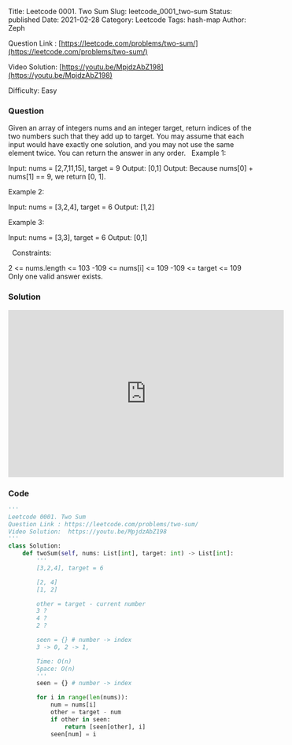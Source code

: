 Title: Leetcode 0001. Two Sum
Slug: leetcode_0001_two-sum
Status: published
Date: 2021-02-28
Category: Leetcode
Tags: hash-map
Author: Zeph

Question Link : [https://leetcode.com/problems/two-sum/](https://leetcode.com/problems/two-sum/)

Video Solution:  [https://youtu.be/MpjdzAbZ198](https://youtu.be/MpjdzAbZ198)

Difficulty: Easy

### Question
Given an array of integers nums and an integer target, return indices of the two numbers such that they add up to target.
You may assume that each input would have exactly one solution, and you may not use the same element twice.
You can return the answer in any order.
 
Example 1:

Input: nums = [2,7,11,15], target = 9
Output: [0,1]
Output: Because nums[0] + nums[1] == 9, we return [0, 1].

Example 2:

Input: nums = [3,2,4], target = 6
Output: [1,2]

Example 3:

Input: nums = [3,3], target = 6
Output: [0,1]

 
Constraints:

2 <= nums.length <= 103
-109 <= nums[i] <= 109
-109 <= target <= 109
Only one valid answer exists.

### Solution

<iframe width="560" height="340" src="https://www.youtube.com/embed/jdzAbZ198" frameborder="0" allowfullscreen></iframe>

### Code
```python
'''
Leetcode 0001. Two Sum
Question Link : https://leetcode.com/problems/two-sum/
Video Solution:  https://youtu.be/MpjdzAbZ198
'''
class Solution:
    def twoSum(self, nums: List[int], target: int) -> List[int]:
        '''
        [3,2,4], target = 6

        [2, 4]
        [1, 2]

        other = target - current number
        3 ?
        4 ?
        2 ?

        seen = {} # number -> index
        3 -> 0, 2 -> 1,

        Time: O(n)
        Space: O(n)
        '''
        seen = {} # number -> index

        for i in range(len(nums)):
            num = nums[i]
            other = target - num
            if other in seen:
                return [seen[other], i]
            seen[num] = i

```

